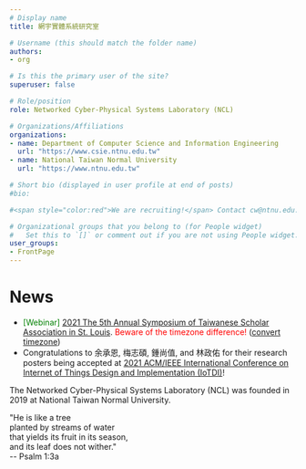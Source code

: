 ```yaml
---
# Display name
title: 網宇實體系統研究室

# Username (this should match the folder name)
authors:
- org

# Is this the primary user of the site?
superuser: false

# Role/position
role: Networked Cyber-Physical Systems Laboratory (NCL)

# Organizations/Affiliations
organizations:
- name: Department of Computer Science and Information Engineering 
  url: "https://www.csie.ntnu.edu.tw"
- name: National Taiwan Normal University
  url: "https://www.ntnu.edu.tw"

# Short bio (displayed in user profile at end of posts)
#bio: 

#<span style="color:red">We are recruiting!</span> Contact cw@ntnu.edu.tw

# Organizational groups that you belong to (for People widget)
#   Set this to `[]` or comment out if you are not using People widget.
user_groups:
- FrontPage
---
```



# News

* <span style="color:green">[Webinar]</span> [2021 The 5th Annual Symposium of Taiwanese Scholar Association in St. Louis](https://tsastlorg.wixsite.com/2021symposium). <span style="color:red">Beware of the timezone difference!</span> ([convert timezone](https://www.worldtimebuddy.com/cdt-to-taiwan-taipei))  
* Congratulations to 余承恩, 梅志碩, 鍾尚值, and 林政佑 for their research posters being accepted at [2021 ACM/IEEE International Conference on Internet of Things Design and Implementation (IoTDI)](https://conferences.computer.org/iotDI/2021/index.html)!  

The Networked Cyber-Physical Systems Laboratory (NCL) was founded in 2019 at National Taiwan Normal University.

"He is like a tree  
planted by streams of water  
that yields its fruit in its season,  
and its leaf does not wither."  
-- Psalm 1:3a


